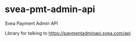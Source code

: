 # svea-pmt-admin-api
Svea Payment Admin API

Library for talking to https://paymentadminapi.svea.com/api
